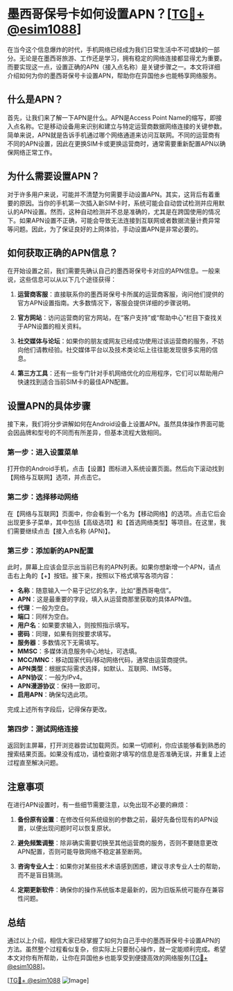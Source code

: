 # 墨西哥保号卡如何设置APN？[[TG💪+ @esim1088](https://t.me/s/esim1088)]

在当今这个信息爆炸的时代，手机网络已经成为我们日常生活中不可或缺的一部分。无论是在墨西哥旅游、工作还是学习，拥有稳定的网络连接都显得尤为重要。而要实现这一点，设置正确的APN（接入点名称）是关键步骤之一。本文将详细介绍如何为你的墨西哥保号卡设置APN，帮助你在异国他乡也能畅享网络服务。

## 什么是APN？

首先，让我们来了解一下APN是什么。APN是Access Point Name的缩写，即接入点名称。它是移动设备用来识别和建立与特定运营商数据网络连接的关键参数。简单来说，APN就是告诉手机通过哪个网络通道来访问互联网。不同的运营商有不同的APN设置，因此在更换SIM卡或更换运营商时，通常需要重新配置APN以确保网络正常工作。

## 为什么需要设置APN？

对于许多用户来说，可能并不清楚为何需要手动设置APN。其实，这背后有着重要的原因。当你的手机第一次插入新SIM卡时，系统可能会自动尝试检测并应用默认的APN设置。然而，这种自动检测并不总是准确的，尤其是在跨国使用的情况下。如果APN设置不正确，可能会导致无法连接到互联网或者数据流量计费异常等问题。因此，为了保证良好的上网体验，手动设置APN是非常必要的。

## 如何获取正确的APN信息？

在开始设置之前，我们需要先确认自己的墨西哥保号卡对应的APN信息。一般来说，这些信息可以从以下几个途径获得：

1. **运营商客服**：直接联系你的墨西哥保号卡所属的运营商客服，询问他们提供的官方APN设置指南。大多数情况下，客服会提供详细的步骤说明。
   
2. **官方网站**：访问运营商的官方网站，在“客户支持”或“帮助中心”栏目下查找关于APN设置的相关资料。

3. **社交媒体与论坛**：如果你的朋友或网友已经成功使用过该运营商的服务，不妨向他们请教经验。社交媒体平台以及技术类论坛上往往能发现很多实用的信息。

4. **第三方工具**：还有一些专门针对手机网络优化的应用程序，它们可以帮助用户快速找到适合当前SIM卡的最佳APN配置。

## 设置APN的具体步骤

接下来，我们将分步讲解如何在Android设备上设置APN。虽然具体操作界面可能会因品牌和型号的不同而有所差异，但基本流程大致相同。

### 第一步：进入设置菜单

打开你的Android手机，点击【设置】图标进入系统设置页面。然后向下滚动找到【网络与互联网】选项，并点击它。

### 第二步：选择移动网络

在【网络与互联网】页面中，你会看到一个名为【移动网络】的选项。点击它后会出现更多子菜单，其中包括【高级选项】和【首选网络类型】等项目。在这里，我们需要继续点击【接入点名称 (APN)】。

### 第三步：添加新的APN配置

此时，屏幕上应该会显示出当前已有的APN列表。如果你想新增一个APN，请点击右上角的【+】按钮。接下来，按照以下格式填写各项内容：

- **名称**：随意输入一个易于记忆的名字，比如“墨西哥电信”。
- **APN**：这是最重要的字段，填入从运营商那里获取的具体APN值。
- **代理**：一般为空白。
- **端口**：同样为空白。
- **用户名**：如果要求输入，则按照指示填写。
- **密码**：同理，如果有则按要求填写。
- **服务器**：多数情况下无需填写。
- **MMSC**：多媒体消息服务中心地址，可选填。
- **MCC/MNC**：移动国家代码/移动网络代码，通常由运营商提供。
- **APN类型**：根据实际需求选择，如默认、互联网、IMS等。
- **APN协议**：一般为IPv4。
- **APN漫游协议**：保持一致即可。
- **启用APN**：确保勾选此项。

完成上述所有字段后，记得保存更改。

### 第四步：测试网络连接

返回到主屏幕，打开浏览器尝试加载网页。如果一切顺利，你应该能够看到熟悉的搜索结果页面。如果没有成功，请检查刚才填写的信息是否准确无误，并重复上述过程直至解决问题。

## 注意事项

在进行APN设置时，有一些细节需要注意，以免出现不必要的麻烦：

1. **备份原有设置**：在修改任何系统级别的参数之前，最好先备份现有的APN设置，以便出现问题时可以恢复原状。
   
2. **避免频繁调整**：除非确实需要切换至其他运营商的服务，否则不要随意更改APN配置，否则可能导致网络不稳定甚至断网。

3. **咨询专业人士**：如果你对某些技术术语感到困惑，建议寻求专业人士的帮助，而不是盲目猜测。

4. **定期更新软件**：确保你的操作系统版本是最新的，因为旧版系统可能存在兼容性问题。

## 总结

通过以上介绍，相信大家已经掌握了如何为自己手中的墨西哥保号卡设置APN的方法。虽然整个过程看似复杂，但实际上只要耐心操作，就一定能顺利完成。希望本文对你有所帮助，让你在异国他乡也能享受到便捷高效的网络服务[[TG💪+ @esim1088](https://t.me/s/esim1088)]。

[[TG💪+ @esim1088](https://t.me/s/esim1088) ![Image](https://i.postimg.cc/4NQfJmqS/Snipaste-2025-05-13-00-14-12.png)]